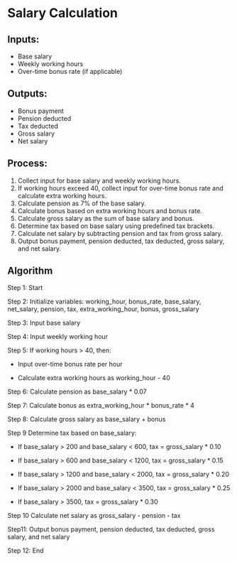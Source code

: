 # Salary Calculation

## Inputs:
- Base salary
- Weekly working hours
- Over-time bonus rate (if applicable)

## Outputs:
- Bonus payment
- Pension deducted
- Tax deducted
- Gross salary
- Net salary

## Process:
1. Collect input for base salary and weekly working hours.
2. If working hours exceed 40, collect input for over-time bonus rate and calculate extra working hours.
3. Calculate pension as 7% of the base salary.
4. Calculate bonus based on extra working hours and bonus rate.
5. Calculate gross salary as the sum of base salary and bonus.
6. Determine tax based on base salary using predefined tax brackets.
7. Calculate net salary by subtracting pension and tax from gross salary.
8. Output bonus payment, pension deducted, tax deducted, gross salary, and net salary.

## Algorithm

Step 1: Start

Step 2: Initialize variables: working_hour, bonus_rate, base_salary, net_salary, pension, tax, extra_working_hour, bonus, gross_salary

Step 3: Input base salary

Step 4: Input weekly working hour

Step 5: If working hours > 40, then:

   - Input over-time bonus rate per hour
     
   - Calculate extra working hours as working_hour - 40
     
Step 6: Calculate pension as base_salary * 0.07

Step 7: Calculate bonus as extra_working_hour * bonus_rate * 4

Step 8: Calculate gross salary as base_salary + bonus

Step 9 Determine tax based on base_salary:

   - If base_salary > 200 and base_salary < 600, tax = gross_salary * 0.10
     
   - If base_salary > 600 and base_salary < 1200, tax = gross_salary * 0.15
     
   - If base_salary > 1200 and base_salary < 2000, tax = gross_salary * 0.20
     
   - If base_salary > 2000 and base_salary < 3500, tax = gross_salary * 0.25
     
   - If base_salary > 3500, tax = gross_salary * 0.30
     
Step 10 Calculate net salary as gross_salary - pension - tax

Step11: Output bonus payment, pension deducted, tax deducted, gross salary, and net salary

Step 12: End
